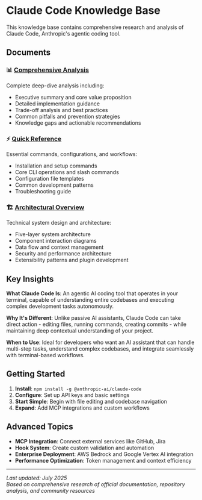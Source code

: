 # Claude Code Knowledge Base

This knowledge base contains comprehensive research and analysis of Claude Code, Anthropic's agentic coding tool.

## Documents

### 📊 [Comprehensive Analysis](comprehensive-analysis.md)
Complete deep-dive analysis including:
- Executive summary and core value proposition  
- Detailed implementation guidance
- Trade-off analysis and best practices
- Common pitfalls and prevention strategies
- Knowledge gaps and actionable recommendations

### ⚡ [Quick Reference](quick-reference.md)  
Essential commands, configurations, and workflows:
- Installation and setup commands
- Core CLI operations and slash commands
- Configuration file templates
- Common development patterns
- Troubleshooting guide

### 🏗️ [Architectural Overview](architectural-overview.md)
Technical system design and architecture:
- Five-layer system architecture
- Component interaction diagrams
- Data flow and context management
- Security and performance architecture
- Extensibility patterns and plugin development

## Key Insights

**What Claude Code Is**: An agentic AI coding tool that operates in your terminal, capable of understanding entire codebases and executing complex development tasks autonomously.

**Why It's Different**: Unlike passive AI assistants, Claude Code can take direct action - editing files, running commands, creating commits - while maintaining deep contextual understanding of your project.

**When to Use**: Ideal for developers who want an AI assistant that can handle multi-step tasks, understand complex codebases, and integrate seamlessly with terminal-based workflows.

## Getting Started

1. **Install**: `npm install -g @anthropic-ai/claude-code`
2. **Configure**: Set up API keys and basic settings
3. **Start Simple**: Begin with file editing and codebase navigation
4. **Expand**: Add MCP integrations and custom workflows

## Advanced Topics

- **MCP Integration**: Connect external services like GitHub, Jira
- **Hook System**: Create custom validation and automation
- **Enterprise Deployment**: AWS Bedrock and Google Vertex AI integration
- **Performance Optimization**: Token management and context efficiency

---

*Last updated: July 2025*  
*Based on comprehensive research of official documentation, repository analysis, and community resources*